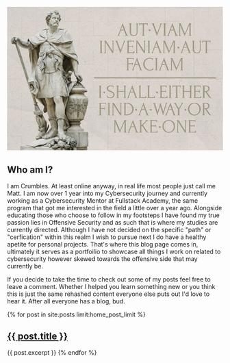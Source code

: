 ![Unlock](docs/assets/images/AutViam.jpg)



## Who am I?

I am Crumbles. At least online anyway, in real life most people just call me Matt. I am now over 1 year into my Cybersecurity journey and currently working as a Cybersecurity Mentor at Fullstack Academy, the same program that got me interested in the field a little over a year ago. Alongside educating those who choose to follow in my footsteps I have found my true passion lies in Offensive Security and as such that is where my studies are currently directed. Although I have not decided on the specific "path" or "cerfication" within this realm I wish to pursue next I do have a healthy apetite for personal projects. That's where this blog page comes in, ultimately it serves as a portfoilio to showcase all things I work on related to cybersecurity however skewed towards the offensive side that may currently be. 

If you decide to take the time to check out some of my posts feel free to leave a comment. Whether I helped you learn something new or you think this is just the same rehashed content everyone else puts out I'd love to hear it. After all everyone has a blog, bud.


{% for post in site.posts limit:home_post_limit %}
  <h2><a href="{{ post.url }}">{{ post.title }}</a></h2>
  {{ post.excerpt }}
{% endfor %}
